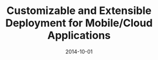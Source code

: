 ---
title: "Customizable and Extensible Deployment for Mobile/Cloud Applications"
collection: publications
permalink: /publication/2014-10-01-zhang14-osdi
date: 2014-10-01
authors: 'Irene Zhang, Adriana Szekeres, Dana Van Aken, Isaac Ackerman, Steven D. Gribble, Arvind Krishnamurthy, Henry M. Levy'
venue: 'Proceedings of the USENIX Symposium on Operating Systems Design and Implementation (OSDI)'
paperurl: 'http://danavanaken.com/files/zhang14-osdi.pdf'
citation: 'Irene Zhang, Adriana Szekeres, Dana Van Aken, Isaac Ackerman, Steven D. Gribble, Arvind Krishnamurthy, Henry M. Levy. <i>Proceedings of the USENIX Symposium on Operating Systems Design and Implementation (OSDI)</i>, 2014.'
---